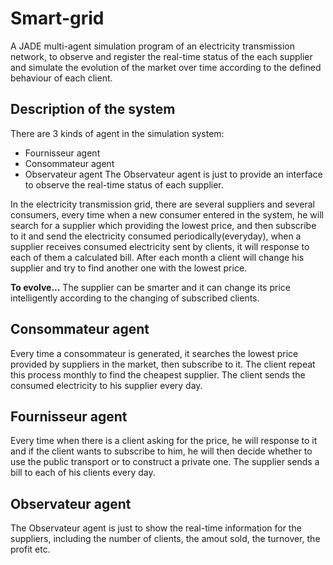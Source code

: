 # Smart-grid
A JADE multi-agent simulation program of an electricity transmission network, to observe and register the real-time status of the each supplier and simulate the evolution of the market over time according to the defined behaviour of each client.

## Description of the system

There are 3 kinds of agent in the simulation system:
- Fournisseur agent
- Consommateur agent
- Observateur agent
The Observateur agent is just to provide an interface to observe the real-time status of each supplier.

In the electricity transmission grid, there are several suppliers and several consumers, every time when a new consumer entered in the system, he will search for a supplier which providing the lowest price, and then subscribe to it and send the electricity consumed periodically(everyday), when a supplier receives consumed electricity sent by clients, it will response to each of them a calculated bill. After each month a client will change his supplier and try to find another one with the lowest price.

**To evolve...**
The supplier can be smarter and it can change its price intelligently according to the changing of subscribed clients.

## Consommateur agent
Every time a consommateur is generated, it searches the lowest price provided by suppliers in the market, then subscribe to it. The client repeat this process monthly to find the cheapest supplier.
The client sends the consumed electricity to his supplier every day.

## Fournisseur agent
Every time when there is a client asking for the price, he will response to it and if the client wants to subscribe to him, he will then decide whether to use the public transport or to construct a private one.
The supplier sends a bill to each of his clients every day.

## Observateur agent
The Observateur agent is just to show the real-time information for the suppliers, including the number of clients, the amout sold, the turnover, the profit etc.
